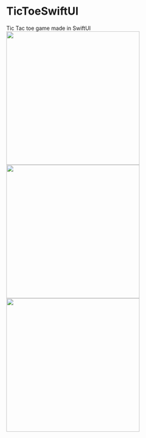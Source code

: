 # TicToeSwiftUI
Tic Tac toe game made in SwiftUI
<img src="https://user-images.githubusercontent.com/79062633/114961226-9f1f8e00-9e36-11eb-8786-9aded5af515c.PNG" width="350">
<img src="https://user-images.githubusercontent.com/79062633/114961229-9fb82480-9e36-11eb-8f30-86a8876cbf39.PNG" width="350">
<img src="https://user-images.githubusercontent.com/79062633/114961231-9fb82480-9e36-11eb-8f8f-819471111325.PNG" width="350">
